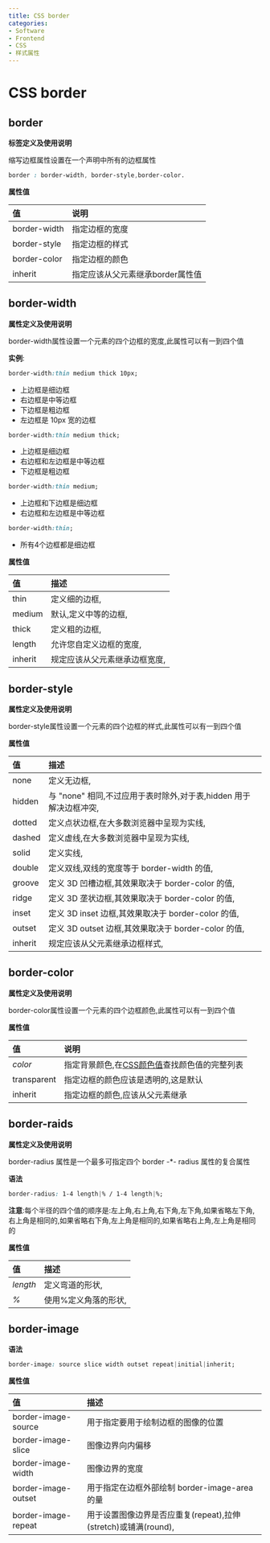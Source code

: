 ```yaml
---
title: CSS border
categories:
- Software
- Frontend
- CSS
- 样式属性
---
```

# CSS border

## border

**标签定义及使用说明**

缩写边框属性设置在一个声明中所有的边框属性

```css
border : border-width, border-style,border-color.
```

**属性值**

| 值           | 说明                             |
| :----------- | :------------------------------- |
| border-width | 指定边框的宽度                   |
| border-style | 指定边框的样式                   |
| border-color | 指定边框的颜色                   |
| inherit      | 指定应该从父元素继承border属性值 |

## border-width

**属性定义及使用说明**

border-width属性设置一个元素的四个边框的宽度,此属性可以有一到四个值

**实例**:

```css
border-width:thin medium thick 10px;
```

- 上边框是细边框
- 右边框是中等边框
- 下边框是粗边框
- 左边框是 10px 宽的边框

```css
border-width:thin medium thick;
```

- 上边框是细边框
- 右边框和左边框是中等边框
- 下边框是粗边框

```css
border-width:thin medium;
```

- 上边框和下边框是细边框
- 右边框和左边框是中等边框

```css
border-width:thin;
```

- 所有4个边框都是细边框

**属性值**

| 值      | 描述                           |
| :------ | :----------------------------- |
| thin    | 定义细的边框,                 |
| medium  | 默认,定义中等的边框,         |
| thick   | 定义粗的边框,                 |
| length  | 允许您自定义边框的宽度,       |
| inherit | 规定应该从父元素继承边框宽度, |

## border-style

**属性定义及使用说明**

border-style属性设置一个元素的四个边框的样式,此属性可以有一到四个值

**属性值**

| 值      | 描述                                                         |
| :------ | :----------------------------------------------------------- |
| none    | 定义无边框,                                                 |
| hidden  | 与 "none" 相同,不过应用于表时除外,对于表,hidden 用于解决边框冲突, |
| dotted  | 定义点状边框,在大多数浏览器中呈现为实线,                   |
| dashed  | 定义虚线,在大多数浏览器中呈现为实线,                       |
| solid   | 定义实线,                                                   |
| double  | 定义双线,双线的宽度等于 border-width 的值,                 |
| groove  | 定义 3D 凹槽边框,其效果取决于 border-color 的值,           |
| ridge   | 定义 3D 垄状边框,其效果取决于 border-color 的值,           |
| inset   | 定义 3D inset 边框,其效果取决于 border-color 的值,         |
| outset  | 定义 3D outset 边框,其效果取决于 border-color 的值,        |
| inherit | 规定应该从父元素继承边框样式,                               |

## border-color

**属性定义及使用说明**

border-color属性设置一个元素的四个边框颜色,此属性可以有一到四个值

**属性值**

| 值          | 说明                                                         |
| :---------- | :----------------------------------------------------------- |
| *color*     | 指定背景颜色,在[CSS颜色值](https://www.runoob.com/cssref/css-colors-legal.html)查找颜色值的完整列表 |
| transparent | 指定边框的颜色应该是透明的,这是默认                         |
| inherit     | 指定边框的颜色,应该从父元素继承                             |

## border-raids

**属性定义及使用说明**

border-radius 属性是一个最多可指定四个 border -*- radius 属性的复合属性

**语法**

```css
border-radius: 1-4 length|% / 1-4 length|%;
```

**注意**:每个半径的四个值的顺序是:左上角,右上角,右下角,左下角,如果省略左下角,右上角是相同的,如果省略右下角,左上角是相同的,如果省略右上角,左上角是相同的

**属性值**

| 值       | 描述                  |
| :------- | :-------------------- |
| *length* | 定义弯道的形状,      |
| *%*      | 使用%定义角落的形状, |

## border-image

**语法**

```css
border-image: source slice width outset repeat|initial|inherit;
```

**属性值**

| 值                  | 描述                                                         |
| :------------------ | :----------------------------------------------------------- |
| border-image-source | 用于指定要用于绘制边框的图像的位置                           |
| border-image-slice  | 图像边界向内偏移                                             |
| border-image-width  | 图像边界的宽度                                               |
| border-image-outset | 用于指定在边框外部绘制 border-image-area 的量                |
| border-image-repeat | 用于设置图像边界是否应重复(repeat),拉伸(stretch)或铺满(round), |